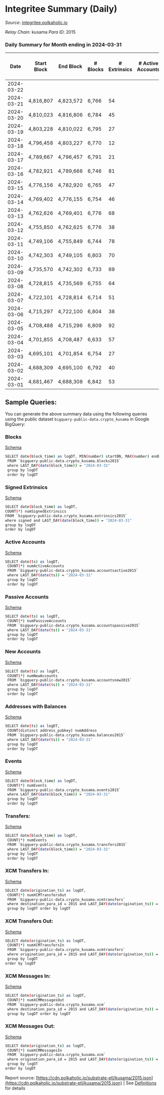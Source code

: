 # Integritee Summary (Daily)

_Source_: [integritee.polkaholic.io](https://integritee.polkaholic.io)

*Relay Chain*: kusama
*Para ID*: 2015



### Daily Summary for Month ending in 2024-03-31


| Date    | Start Block | End Block | # Blocks | # Extrinsics | # Active Accounts | # Passive Accounts | # New Accounts | # Addresses | # Events  | # Transfers ($USD) | # XCM Transfers In ($USD) | # XCM Transfers Out ($USD) | # XCM In | # XCM Out | Issues |
|---------|-------------|-----------|----------|--------------|-------------------|--------------------|----------------|-------------|-----------|--------------------|---------------------------|----------------------------|----------|-----------|--------|
| 2024-03-22 |  |  |  |  |  |  |  |  |  |   |   |   |  |  |  |
| 2024-03-21 | 4,816,807 | 4,823,572 | 6,766 | 54 |  |  |  | 13,694 | 13,974 | 44 ($18,746.00) |   |   |  |  |  |
| 2024-03-20 | 4,810,023 | 4,816,806 | 6,784 | 45 |  |  |  | 13,693 | 13,940 | 40 ($30,808.41) |   |   |  |  |  |
| 2024-03-19 | 4,803,228 | 4,810,022 | 6,795 | 27 |  |  |  | 13,694 | 13,830 | 25 ($6,855.97) |   |   |  |  |  |
| 2024-03-18 | 4,796,458 | 4,803,227 | 6,770 | 12 |  |  |  | 13,691 | 13,645 | 14 ($9,199.39) |   |   |  |  |  |
| 2024-03-17 | 4,789,667 | 4,796,457 | 6,791 | 21 |  |  |  | 13,690 | 13,757 | 20 ($15,679.72) |   |   |  |  |  |
| 2024-03-16 | 4,782,921 | 4,789,666 | 6,746 | 81 |  |  |  | 13,690 | 14,160 | 81 ($56,610.03) |   |   |  |  |  |
| 2024-03-15 | 4,776,156 | 4,782,920 | 6,765 | 47 |  |  |  | 13,683 | 13,945 | 46 ($61,508.09) |   |   |  |  |  |
| 2024-03-14 | 4,769,402 | 4,776,155 | 6,754 | 46 |  |  |  | 13,681 | 13,883 | 42 ($84,887.90) |   |   |  |  |  |
| 2024-03-13 | 4,762,626 | 4,769,401 | 6,776 | 68 |  |  |  | 13,676 | 14,147 | 60 ($55,846.59) |   |   |  |  |  |
| 2024-03-12 | 4,755,850 | 4,762,625 | 6,776 | 38 |  |  |  | 13,665 | 13,869 | 29 ($13,020.35) |   |   |  |  |  |
| 2024-03-11 | 4,749,106 | 4,755,849 | 6,744 | 78 |  |  |  | 13,663 | 14,165 | 62 ($60,397.61) |   |   |  |  |  |
| 2024-03-10 | 4,742,303 | 4,749,105 | 6,803 | 70 |  |  |  | 13,661 | 14,201 | 57 ($34,824.60) |   |   |  |  |  |
| 2024-03-09 | 4,735,570 | 4,742,302 | 6,733 | 69 |  |  |  | 13,682 | 14,024 | 49 ($24,972.41) |   |   |  |  |  |
| 2024-03-08 | 4,728,815 | 4,735,569 | 6,755 | 64 |  |  |  | 13,678 | 14,025 | 37 ($5,308.96) |   |   |  |  |  |
| 2024-03-07 | 4,722,101 | 4,728,814 | 6,714 | 51 |  |  |  | 13,668 | 13,832 | 33 ($17,750.39) |   |   |  |  |  |
| 2024-03-06 | 4,715,297 | 4,722,100 | 6,804 | 38 |  |  |  | 13,666 | 13,926 | 36 ($19,805.08) |   |   |  |  |  |
| 2024-03-05 | 4,708,488 | 4,715,296 | 6,809 | 92 |  |  |  | 13,664 | 14,329 | 77 ($34,796.77) |   |   |  |  |  |
| 2024-03-04 | 4,701,855 | 4,708,487 | 6,633 | 57 |  |  |  | 13,655 | 13,741 | 42 ($32,158.19) |   |   |  |  |  |
| 2024-03-03 | 4,695,101 | 4,701,854 | 6,754 | 27 |  |  |  | 13,650 | 13,728 | 23 ($18,342.36) |   |   |  |  |  |
| 2024-03-02 | 4,688,309 | 4,695,100 | 6,792 | 40 |  |  |  | 13,645 | 13,915 | 28 ($10,397.92) |   |   |  |  |  |
| 2024-03-01 | 4,681,467 | 4,688,308 | 6,842 | 53 |  |  |  | 13,640 | 14,107 | 23 ($33,541.63) |   |   |  |  |  |

## Sample Queries:
You can generate the above summary data using the following queries using the public dataset `bigquery-public-data.crypto_kusama` in Google BigQuery:


### Blocks 

[Schema](https://github.com/colorfulnotion/substrate-etl/blob/main/schema/blocks.json)

```bash
SELECT date(block_time) as logDT, MIN(number) startBN, MAX(number) endBN, COUNT(*) numBlocks 
 FROM `bigquery-public-data.crypto_kusama.blocks2015`  
 where LAST_DAY(date(block_time)) = "2024-03-31" 
 group by logDT 
 order by logDT
```

### Signed Extrinsics 

[Schema](https://github.com/colorfulnotion/substrate-etl/blob/main/schema/extrinsics.json)

```bash
SELECT date(block_time) as logDT, 
COUNT(*) numSignedExtrinsics 
FROM `bigquery-public-data.crypto_kusama.extrinsics2015`  
where signed and LAST_DAY(date(block_time)) = "2024-03-31" 
group by logDT 
order by logDT
```

### Active Accounts 

[Schema](https://github.com/colorfulnotion/substrate-etl/blob/main/schema/accountsactive.json)

```bash
SELECT date(ts) as logDT, 
 COUNT(*) numActiveAccounts 
 FROM `bigquery-public-data.crypto_kusama.accountsactive2015` 
 where LAST_DAY(date(ts)) = "2024-03-31" 
 group by logDT 
 order by logDT
```

### Passive Accounts 

[Schema](https://github.com/colorfulnotion/substrate-etl/blob/main/schema/accountspassive.json)

```bash
SELECT date(ts) as logDT, 
 COUNT(*) numPassiveAccounts 
 FROM `bigquery-public-data.crypto_kusama.accountspassive2015` 
 where LAST_DAY(date(ts)) = "2024-03-31" 
 group by logDT 
 order by logDT
```

### New Accounts 

[Schema](https://github.com/colorfulnotion/substrate-etl/blob/main/schema/accountsnew.json)

```bash
SELECT date(ts) as logDT, 
 COUNT(*) numNewAccounts 
 FROM `bigquery-public-data.crypto_kusama.accountsnew2015` 
 where LAST_DAY(date(ts)) = "2024-03-31" 
 group by logDT
 order by logDT
```

### Addresses with Balances 

[Schema](https://github.com/colorfulnotion/substrate-etl/blob/main/schema/balances.json)

```bash
SELECT date(ts) as logDT,
 COUNT(distinct address_pubkey) numAddress 
 FROM `bigquery-public-data.crypto_kusama.balances2015` 
 where LAST_DAY(date(ts)) = "2024-03-31" 
 group by logDT 
 order by logDT
```

### Events 

[Schema](https://github.com/colorfulnotion/substrate-etl/blob/main/schema/events.json)

```bash
SELECT date(block_time) as logDT, 
 COUNT(*) numEvents 
 FROM `bigquery-public-data.crypto_kusama.events2015` 
 where LAST_DAY(date(block_time)) = "2024-03-31" 
 group by logDT 
 order by logDT
```

### Transfers:

[Schema](https://github.com/colorfulnotion/substrate-etl/blob/main/schema/transfers.json)

```bash
SELECT date(block_time) as logDT, 
 COUNT(*) numEvents 
 FROM `bigquery-public-data.crypto_kusama.transfers2015` 
 where LAST_DAY(date(block_time)) = "2024-03-31" 
 group by logDT 
 order by logDT
```

### XCM Transfers In: 

[Schema](https://github.com/colorfulnotion/substrate-etl/blob/main/schema/xcmtransfers.json)

```bash
SELECT date(origination_ts) as logDT, 
 COUNT(*) numXCMTransfersOut 
 FROM `bigquery-public-data.crypto_kusama.xcmtransfers` 
 where destination_para_id = 2015 and LAST_DAY(date(origination_ts)) = "2024-03-31" 
 group by logDT order by logDT
```

### XCM Transfers Out: 

[Schema](https://github.com/colorfulnotion/substrate-etl/blob/main/schema/xcmtransfers.json)

```bash
SELECT date(origination_ts) as logDT, 
 COUNT(*) numXCMTransfersIn 
 FROM `bigquery-public-data.crypto_kusama.xcmtransfers` 
 where origination_para_id = 2015 and LAST_DAY(date(origination_ts)) = "2024-03-31" 
 group by logDT 
order by logDT
```

### XCM Messages In: 

[Schema](https://github.com/colorfulnotion/substrate-etl/blob/main/schema/xcm.json)

```bash
SELECT date(origination_ts) as logDT, 
 COUNT(*) numXCMMessagesOut 
 FROM `bigquery-public-data.crypto_kusama.xcm` 
 where destination_para_id = 2015 and LAST_DAY(date(origination_ts)) = "2024-03-31" 
 group by logDT order by logDT
```

### XCM Messages Out: 

[Schema](https://github.com/colorfulnotion/substrate-etl/blob/main/schema/xcm.json)

```bash
SELECT date(origination_ts) as logDT, 
 COUNT(*) numXCMMessagesIn 
 FROM `bigquery-public-data.crypto_kusama.xcm` 
 where origination_para_id = 2015 and LAST_DAY(date(origination_ts)) = "2024-03-31" 
 group by logDT 
order by logDT
```


Report source: [https://cdn.polkaholic.io/substrate-etl/kusama/2015.json](https://cdn.polkaholic.io/substrate-etl/kusama/2015.json) | See [Definitions](/DEFINITIONS.md) for details
